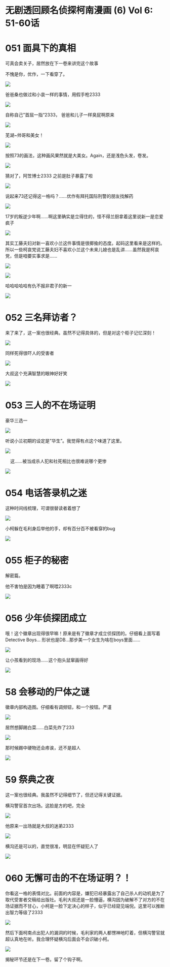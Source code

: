 # 无剧透回顾名侦探柯南漫画 (6) Vol 6: 51-60话
# 051 面具下的真相

可真会卖关子，居然放在下一卷来讲完这个故事

不愧是你，优作，一下看穿了。

![](99%20Blogs/LynnBlog/docs/Readings/Manga/%E5%90%8D%E4%BE%A6%E6%8E%A2%E6%9F%AF%E5%8D%97/eedd7606c62ca646f9803a7ef1f797a3_MD5.png)

爸爸桑也做过和小哀一样的事情，用假手枪2333

![](99%20Blogs/LynnBlog/docs/Readings/Manga/%E5%90%8D%E4%BE%A6%E6%8E%A2%E6%9F%AF%E5%8D%97/842a008e85c3cd6c464f40b8e2713ea3_MD5.png)

自称自己”首屈一指“2333， 爸爸和儿子一样臭屁啊原来

![](99%20Blogs/LynnBlog/docs/Readings/Manga/%E5%90%8D%E4%BE%A6%E6%8E%A2%E6%9F%AF%E5%8D%97/480dd2b2414ba5eb351aaa6402c846d9_MD5.png)

芜湖~帅哥和美女！

![](99%20Blogs/LynnBlog/docs/Readings/Manga/%E5%90%8D%E4%BE%A6%E6%8E%A2%E6%9F%AF%E5%8D%97/e9e04bcb98f3736905ada7356678a48e_MD5.png)

按照73的画法，这种画风果然就是大美女。Again，还是浅色头发，卷发。  

![](99%20Blogs/LynnBlog/docs/Readings/Manga/%E5%90%8D%E4%BE%A6%E6%8E%A2%E6%9F%AF%E5%8D%97/2b09968bc4d0572475ee245c134fae05_MD5.png)

猜对了，阿笠博士2333 之前是肚子暴露了啦  

![](99%20Blogs/LynnBlog/docs/Readings/Manga/%E5%90%8D%E4%BE%A6%E6%8E%A2%E6%9F%AF%E5%8D%97/8389dbd080413e137c1e5a5a5f969d75_MD5.png)

说起来73还记得这一格吗？……优作有拜托国际刑警的朋友找解药

![](99%20Blogs/LynnBlog/docs/Readings/Manga/%E5%90%8D%E4%BE%A6%E6%8E%A2%E6%9F%AF%E5%8D%97/0402242634ebda7fbf0ff3072e8b0a22_MD5.png)

17岁的叛逆少年啊……啊这里确实是立得住的，怪不得兰厨拿着这里说新一是恋爱疯子

![](99%20Blogs/LynnBlog/docs/Readings/Manga/%E5%90%8D%E4%BE%A6%E6%8E%A2%E6%9F%AF%E5%8D%97/ce804609b375a1fe205989ce05f4a22c_MD5.png)

其实工藤夫妇对新一喜欢小兰这件事情是很揶揄的态度。起码这里看来是这样的。所以一些柯哀党说工藤夫妇不喜欢小兰这个未来儿媳也是乱讲……虽然我是柯哀党，但是咱要实事求是……

![](99%20Blogs/LynnBlog/docs/Readings/Manga/%E5%90%8D%E4%BE%A6%E6%8E%A2%E6%9F%AF%E5%8D%97/1f4b2bc42a369576cafa4c4a454f9f21_MD5.png)

  

![](99%20Blogs/LynnBlog/docs/Readings/Manga/%E5%90%8D%E4%BE%A6%E6%8E%A2%E6%9F%AF%E5%8D%97/05a0aee59603984d2bf442a9f279c9e8_MD5.png)

哈哈哈哈哈有仇不报非君子的新一

![](99%20Blogs/LynnBlog/docs/Readings/Manga/%E5%90%8D%E4%BE%A6%E6%8E%A2%E6%9F%AF%E5%8D%97/b60233c4181904d22213ac3a9ee26d08_MD5.png)

# 052 三名拜访者？

来了来了，这一案也很经典。虽然不记得具体的，但是对这个柜子记忆深刻！

![](99%20Blogs/LynnBlog/docs/Readings/Manga/%E5%90%8D%E4%BE%A6%E6%8E%A2%E6%9F%AF%E5%8D%97/04d666b873ff2e94d92896ce909086ff_MD5.png)

同样死得很吓人的受害者

![](99%20Blogs/LynnBlog/docs/Readings/Manga/%E5%90%8D%E4%BE%A6%E6%8E%A2%E6%9F%AF%E5%8D%97/c713790f82629bbaaa0e97e1864b99f5_MD5.png)

大叔这个充满智慧的眼神好好笑

![](99%20Blogs/LynnBlog/docs/Readings/Manga/%E5%90%8D%E4%BE%A6%E6%8E%A2%E6%9F%AF%E5%8D%97/7edd72429d5c4dc45e6af0f97392ecd4_MD5.png)

# 053 三人的不在场证明  

豪华三选一

![](99%20Blogs/LynnBlog/docs/Readings/Manga/%E5%90%8D%E4%BE%A6%E6%8E%A2%E6%9F%AF%E5%8D%97/5d09974d8bdedf01a7f4c18b0174997a_MD5.png)

听说小兰初期的设定是”华生”。我觉得有点这个味道了这里。

![](99%20Blogs/LynnBlog/docs/Readings/Manga/%E5%90%8D%E4%BE%A6%E6%8E%A2%E6%9F%AF%E5%8D%97/bd7ace65e695e8156d9482a15cd8eca0_MD5.png)

    这……被当成杀人犯和社死相比也很难说哪个更惨

![](99%20Blogs/LynnBlog/docs/Readings/Manga/%E5%90%8D%E4%BE%A6%E6%8E%A2%E6%9F%AF%E5%8D%97/b16e8d95b21badfa9ae6bf6646422de9_MD5.png)

# 054 电话答录机之迷

这种时间线梳理，可谓很替读者着想了

![](99%20Blogs/LynnBlog/docs/Readings/Manga/%E5%90%8D%E4%BE%A6%E6%8E%A2%E6%9F%AF%E5%8D%97/30cf1aabb622abe64cf25bacbb9caef1_MD5.png)

小柯躲在毛利身后举他的手，却有百分百不被看穿的bug

![](99%20Blogs/LynnBlog/docs/Readings/Manga/%E5%90%8D%E4%BE%A6%E6%8E%A2%E6%9F%AF%E5%8D%97/653854bb832b5ead67dd4e873a339e43_MD5.png)

# 055 柜子的秘密

解密篇。

他不害怕是因为睡着了啊喂2333c  

  

![](99%20Blogs/LynnBlog/docs/Readings/Manga/%E5%90%8D%E4%BE%A6%E6%8E%A2%E6%9F%AF%E5%8D%97/262e570e304951ddb53a4323cd8e6704_MD5.png)

# 056 少年侦探团成立

哦！这个徽章出现得很早嘛！原来是有了徽章才成立侦探团的。仔细看上面写着Detective Boys... 形状也是DB...那步美一个女生为啥在boys里面……  

![](99%20Blogs/LynnBlog/docs/Readings/Manga/%E5%90%8D%E4%BE%A6%E6%8E%A2%E6%9F%AF%E5%8D%97/bcb1f891d357d2ab1fda4dd5806283c6_MD5.png)

让小孩看到的现场……这个抱头鼠窜画得好

![](99%20Blogs/LynnBlog/docs/Readings/Manga/%E5%90%8D%E4%BE%A6%E6%8E%A2%E6%9F%AF%E5%8D%97/97595cbaeb16cc5d71ac5d9a9938475f_MD5.png)

# 58 会移动的尸体之谜

徽章内部构造图。仔细看有调频钮，和一个按钮。严谨  

![](99%20Blogs/LynnBlog/docs/Readings/Manga/%E5%90%8D%E4%BE%A6%E6%8E%A2%E6%9F%AF%E5%8D%97/2af3a3296f331e27de901fe9f1be0999_MD5.png)

居然想脚踢白菜……白菜先炸了233

![](99%20Blogs/LynnBlog/docs/Readings/Manga/%E5%90%8D%E4%BE%A6%E6%8E%A2%E6%9F%AF%E5%8D%97/87e1bc8f5a69866253c6c2a99bae7a35_MD5.png)

那时候踢中硬物还会疼诶，还不是超人

![](99%20Blogs/LynnBlog/docs/Readings/Manga/%E5%90%8D%E4%BE%A6%E6%8E%A2%E6%9F%AF%E5%8D%97/075a541680aea17af41dffb8ef464afb_MD5.png)

  

# 59 祭典之夜

这一案也很经典。我虽然不记得细节了，但还记得关键证据。  

横沟警官首次出场。这脸是方的吧，完全

![](99%20Blogs/LynnBlog/docs/Readings/Manga/%E5%90%8D%E4%BE%A6%E6%8E%A2%E6%9F%AF%E5%8D%97/1edc9a04cc2909db39dfdf10fd98c556_MD5.png)

他原来一出场就是大叔的迷弟2333

![](99%20Blogs/LynnBlog/docs/Readings/Manga/%E5%90%8D%E4%BE%A6%E6%8E%A2%E6%9F%AF%E5%8D%97/f2a438723cfcfdb90dfee5abf3e837c8_MD5.png)

横沟还是可以的，直觉很准，明显在怀疑犯人了

![](99%20Blogs/LynnBlog/docs/Readings/Manga/%E5%90%8D%E4%BE%A6%E6%8E%A2%E6%9F%AF%E5%8D%97/d75a4a95098dc9ea6b677e442e8b3629_MD5.png)

# 060 无懈可击的不在场证明？！

你看这一格的表情对比。前面的内容是，嫌犯已经暴露出了自己杀人的动机是为了取代受害者交稿给出版社。毛利大叔还是一脸懵逼，横沟因为破解不了对方的不在场证据而不甘心，小柯是一脸下定决心的样子，似乎已经窥见端倪。这里可以推断出智力等级了2333

![](99%20Blogs/LynnBlog/docs/Readings/Manga/%E5%90%8D%E4%BE%A6%E6%8E%A2%E6%9F%AF%E5%8D%97/f5a2b088f41ef803036fad1900bc9498_MD5.png)

然后下面柯南点出犯人的漏洞的时候，毛利家的两人都愣神地盯着，但横沟警官就超认真地在听。我合理怀疑横沟后面会不会识破小柯。

![](99%20Blogs/LynnBlog/docs/Readings/Manga/%E5%90%8D%E4%BE%A6%E6%8E%A2%E6%9F%AF%E5%8D%97/6c17eeccbfe69c265044429dd28e2c53_MD5.png)

揭秘环节还是在下一卷。留了个钩子啊。